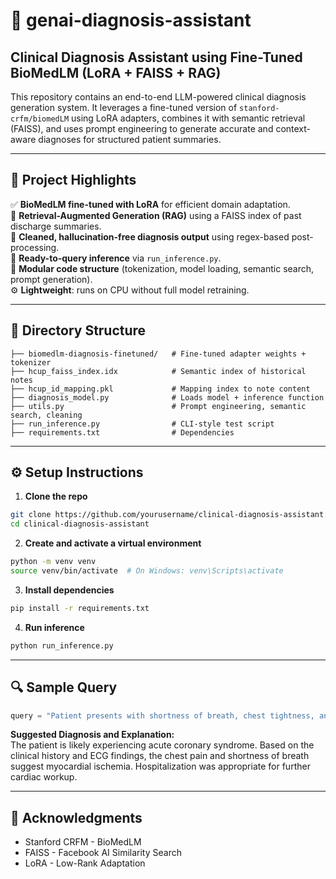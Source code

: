 # 🧠 genai-diagnosis-assistant

## Clinical Diagnosis Assistant using Fine-Tuned BioMedLM (LoRA + FAISS + RAG)

This repository contains an end-to-end LLM-powered clinical diagnosis generation system. It leverages a fine-tuned version of `stanford-crfm/biomedLM` using LoRA adapters, combines it with semantic retrieval (FAISS), and uses prompt engineering to generate accurate and context-aware diagnoses for structured patient summaries.

---

## 🔬 Project Highlights

✅ **BioMedLM fine-tuned with LoRA** for efficient domain adaptation.  
🧠 **Retrieval-Augmented Generation (RAG)** using a FAISS index of past discharge summaries.  
📄 **Cleaned, hallucination-free diagnosis output** using regex-based post-processing.  
🧪 **Ready-to-query inference** via `run_inference.py`.  
🧰 **Modular code structure** (tokenization, model loading, semantic search, prompt generation).  
⚙️ **Lightweight**: runs on CPU without full model retraining.

---

## 📁 Directory Structure

```
├── biomedlm-diagnosis-finetuned/   # Fine-tuned adapter weights + tokenizer
├── hcup_faiss_index.idx            # Semantic index of historical notes
├── hcup_id_mapping.pkl             # Mapping index to note content
├── diagnosis_model.py              # Loads model + inference function
├── utils.py                        # Prompt engineering, semantic search, cleaning
├── run_inference.py                # CLI-style test script
├── requirements.txt                # Dependencies
```

---

## ⚙️ Setup Instructions

1. **Clone the repo**
```bash
git clone https://github.com/yourusername/clinical-diagnosis-assistant.git
cd clinical-diagnosis-assistant
```

2. **Create and activate a virtual environment**
```bash
python -m venv venv
source venv/bin/activate  # On Windows: venv\Scripts\activate
```

3. **Install dependencies**
```bash
pip install -r requirements.txt
```

4. **Run inference**
```bash
python run_inference.py
```

---

## 🔍 Sample Query

```python
query = "Patient presents with shortness of breath, chest tightness, and was admitted for 3 days under cardiology."
```

**Suggested Diagnosis and Explanation:**  
The patient is likely experiencing acute coronary syndrome. Based on the clinical history and ECG findings, the chest pain and shortness of breath suggest myocardial ischemia. Hospitalization was appropriate for further cardiac workup.

---

## 🙏 Acknowledgments

- Stanford CRFM - BioMedLM  
- FAISS - Facebook AI Similarity Search  
- LoRA - Low-Rank Adaptation
